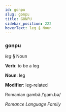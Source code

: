```yaml
---
id: gonpu
slug: gonpu
title: GONPU
sidebar_position: 222
hoverText: leg § Noun
---
```


### gonpu

*leg* **§** Noun

**Verb**: to be a leg

**Noun**: leg

**Modifier**: leg-related

Romanian gambă /ˈɡam.bə/

*Romance Language Family*